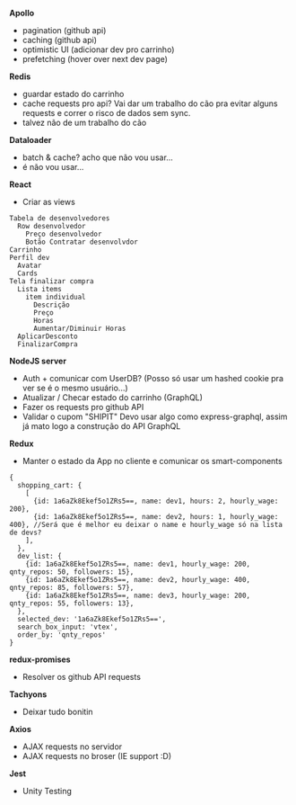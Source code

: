 **Apollo**
* pagination (github api)
* caching (github api)
* optimistic UI (adicionar dev pro carrinho)
* prefetching (hover over next dev page)

**Redis**
* guardar estado do carrinho
* cache requests pro api? Vai dar um trabalho do cão pra evitar alguns requests e correr o risco de dados sem sync.
* talvez não de um trabalho do cão

**Dataloader**
* batch & cache? acho que não vou usar...
* é não vou usar...

**React**
* Criar as views
```
Tabela de desenvolvedores
  Row desenvolvedor
    Preço desenvolvedor
    Botão Contratar desenvolvdor
Carrinho
Perfil dev
  Avatar
  Cards
Tela finalizar compra
  Lista items
    item individual
      Descrição
      Preço
      Horas
      Aumentar/Diminuir Horas
  AplicarDesconto
  FinalizarCompra
```

**NodeJS server**
* Auth + comunicar com UserDB? (Posso só usar um hashed cookie pra ver se é o mesmo usuário...)
* Atualizar / Checar estado do carrinho (GraphQL)
* Fazer os requests pro github API
* Validar o cupom "SHIPIT"
Devo usar algo como express-graphql, assim já mato logo a construção do API GraphQL

**Redux**
* Manter o estado da App no cliente e comunicar os smart-components
```
{
  shopping_cart: {
    [
      {id: 1a6aZk8Ekef5o1ZRs5==, name: dev1, hours: 2, hourly_wage: 200},
      {id: 1a6aZk8Ekef5o1ZRs5==, name: dev2, hours: 1, hourly_wage: 400}, //Será que é melhor eu deixar o name e hourly_wage só na lista de devs?
    ],
  },
  dev_list: {
    {id: 1a6aZk8Ekef5o1ZRs5==, name: dev1, hourly_wage: 200, qnty_repos: 50, followers: 15},
    {id: 1a6aZk8Ekef5o1ZRs5==, name: dev2, hourly_wage: 400, qnty_repos: 85, followers: 57},
    {id: 1a6aZk8Ekef5o1ZRs5==, name: dev3, hourly_wage: 200, qnty_repos: 55, followers: 13},
  },
  selected_dev: '1a6aZk8Ekef5o1ZRs5==',
  search_box_input: 'vtex',
  order_by: 'qnty_repos'
}  
```

**redux-promises**
* Resolver os github API requests

**Tachyons**
* Deixar tudo bonitin

**Axios**
* AJAX requests no servidor
* AJAX requests no broser (IE support :D)

**Jest**
* Unity Testing
